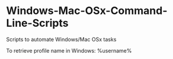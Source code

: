 # Windows-Mac-OSx-Command-Line-Scripts
Scripts to automate Windows/Mac OSx tasks


To retrieve profile name in Windows:
%username%
